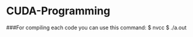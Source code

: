 # CUDA-Programming

###For compiling each code you can use this command:
$ nvcc <cuda file name> 
$ ./a.out
